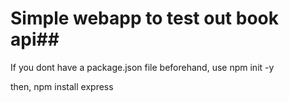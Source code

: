 # Simple webapp to test out book api##

If you dont have a package.json file beforehand, use
npm init -y

then, 
npm install express

